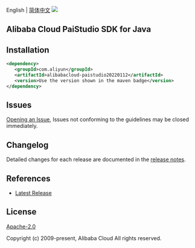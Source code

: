English | [简体中文](README-CN.md)
![](https://aliyunsdk-pages.alicdn.com/icons/AlibabaCloud.svg)

## Alibaba Cloud PaiStudio SDK for Java

## Installation

```xml
<dependency>
   <groupId>com.aliyun</groupId>
   <artifactId>alibabacloud-paistudio20220112</artifactId>
   <version>Use the version shown in the maven badge</version>
</dependency>
```

## Issues
[Opening an Issue](https://github.com/aliyun/alibabacloud-java-async-sdk/issues/new), Issues not conforming to the guidelines may be closed immediately.

## Changelog
Detailed changes for each release are documented in the [release notes](./ChangeLog.txt).

## References
* [Latest Release](https://github.com/aliyun/alibabacloud-async-java-sdk/)

## License
[Apache-2.0](http://www.apache.org/licenses/LICENSE-2.0)

Copyright (c) 2009-present, Alibaba Cloud All rights reserved.